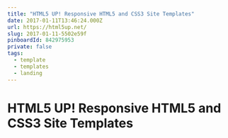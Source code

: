 ```yaml
---
title: "HTML5 UP! Responsive HTML5 and CSS3 Site Templates"
date: 2017-01-11T13:46:24.000Z
url: https://html5up.net/
slug: 2017-01-11-5502e59f
pinboardId: 842975953
private: false
tags:
  - template
  - templates
  - landing
---
```


# HTML5 UP! Responsive HTML5 and CSS3 Site Templates



